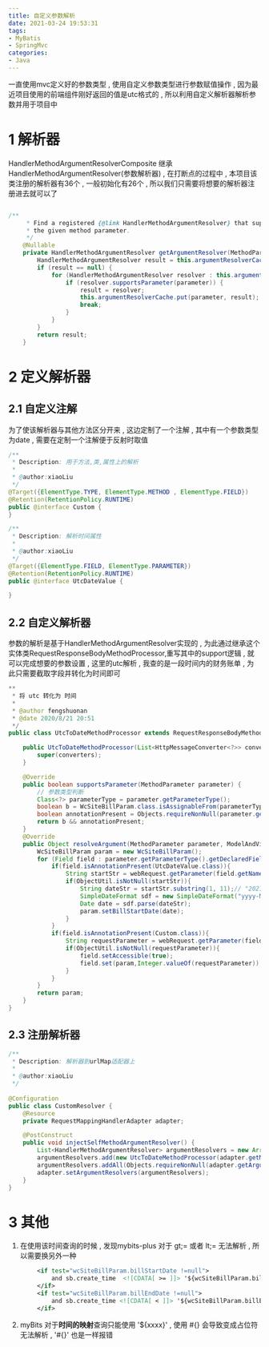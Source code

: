 ```yaml
---
title: 自定义参数解析
date: 2021-03-24 19:53:31
tags: 
- MyBatis
- SpringMvc
categories:
- Java
---
```


一直使用mvc定义好的参数类型 , 使用自定义参数类型进行参数赋值操作 , 因为最近项目使用的前端组件刚好返回的值是utc格式的 , 所以利用自定义解析器解析参数并用于项目中
<!--more-->


# 1 解析器

HandlerMethodArgumentResolverComposite 继承 HandlerMethodArgumentResolver(参数解析器) , 在打断点的过程中 , 本项目该类注册的解析器有36个 , 一般初始化有26个 , 所以我们只需要将想要的解析器注册进去就可以了

```java

/**
	 * Find a registered {@link HandlerMethodArgumentResolver} that supports
	 * the given method parameter.
	 */
	@Nullable
	private HandlerMethodArgumentResolver getArgumentResolver(MethodParameter parameter) {
		HandlerMethodArgumentResolver result = this.argumentResolverCache.get(parameter);
		if (result == null) {
			for (HandlerMethodArgumentResolver resolver : this.argumentResolvers) {
				if (resolver.supportsParameter(parameter)) {
					result = resolver;
					this.argumentResolverCache.put(parameter, result);
					break;
				}
			}
		}
		return result;
	}

```

# 2 定义解析器

## 2.1 自定义注解

为了使该解析器与其他方法区分开来 , 这边定制了一个注解 , 其中有一个参数类型为date , 需要在定制一个注解便于反射时取值

```java
/**
 * Description: 用于方法,类,属性上的解析
 *
 * @author:xiaoLiu
 */
@Target({ElementType.TYPE, ElementType.METHOD , ElementType.FIELD})
@Retention(RetentionPolicy.RUNTIME)
public @interface Custom {
}

/**
 * Description: 解析时间属性
 *
 * @author:xiaoLiu
 */
@Target({ElementType.FIELD, ElementType.PARAMETER})
@Retention(RetentionPolicy.RUNTIME)
public @interface UtcDateValue {

}

```
## 2.2 自定义解析器

参数的解析是基于HandlerMethodArgumentResolver实现的 , 为此通过继承这个实体类RequestResponseBodyMethodProcessor,重写其中的support逻辑 , 就可以完成想要的参数设置 , 这里的utc解析 , 我查的是一段时间内的财务账单 , 为此只需要截取字段并转化为时间即可

```java
**
 * 将 utc 转化为 时间
 *
 * @author fengshuonan
 * @date 2020/8/21 20:51
 */
public class UtcToDateMethodProcessor extends RequestResponseBodyMethodProcessor {

    public UtcToDateMethodProcessor(List<HttpMessageConverter<?>> converters) {
        super(converters);
    }

    @Override
    public boolean supportsParameter(MethodParameter parameter) {
        // 参数类型判断
        Class<?> parameterType = parameter.getParameterType();
        boolean b = WcSiteBillParam.class.isAssignableFrom(parameterType);
        boolean annotationPresent = Objects.requireNonNull(parameter.getMethod()).isAnnotationPresent(Custom.class);
        return b && annotationPresent;
    }
    @Override
    public Object resolveArgument(MethodParameter parameter, ModelAndViewContainer mavContainer, NativeWebRequest webRequest, WebDataBinderFactory binderFactory) throws Exception {
        WcSiteBillParam param = new WcSiteBillParam();
        for (Field field : parameter.getParameterType().getDeclaredFields()) {
            if(field.isAnnotationPresent(UtcDateValue.class)){
                String startStr = webRequest.getParameter(field.getName());
                if(ObjectUtil.isNotNull(startStr)){
                    String dateStr = startStr.substring(1, 11);// "2021-03-24T12:38:02.172Z"这是前端组件传递值的形式
                    SimpleDateFormat sdf = new SimpleDateFormat("yyyy-MM-dd");
                    Date date = sdf.parse(dateStr);
                    param.setBillStartDate(date);
                }
            }
            if(field.isAnnotationPresent(Custom.class)){
                String requestParameter = webRequest.getParameter(field.getName());
                if(ObjectUtil.isNotNull(requestParameter)){
                    field.setAccessible(true);
                    field.set(param,Integer.valueOf(requestParameter));
                }
            }
        }
        return param;
    }
}

```
## 2.3 注册解析器

```java
/**
 * Description: 解析器到urlMap适配器上
 *
 * @author:xiaoLiu
 */
 
@Configuration
public class CustomResolver {
    @Resource
    private RequestMappingHandlerAdapter adapter;

    @PostConstruct
    public void injectSelfMethodArgumentResolver() {
        List<HandlerMethodArgumentResolver> argumentResolvers = new ArrayList<>();
        argumentResolvers.add(new UtcToDateMethodProcessor(adapter.getMessageConverters()));
        argumentResolvers.addAll(Objects.requireNonNull(adapter.getArgumentResolvers()));
        adapter.setArgumentResolvers(argumentResolvers);
    }
}
````

# 3 其他

1. 在使用该时间查询的时候 , 发现mybits-plus 对于 gt;= 或者 lt;= 无法解析 , 所以需要换另外一种
```xml
		<if test="wcSiteBillParam.billStartDate !=null">
            and sb.create_time  <![CDATA[ >= ]]> '${wcSiteBillParam.billStartDate}'
        </if>
        <if test="wcSiteBillParam.billEndDate !=null">
            and sb.create_time <![CDATA[ < ]]> '${wcSiteBillParam.billEndDate}'
        </if>
```
2. myBits 对于**时间的映射**查询只能使用	'${xxxx}' , 使用 #{} 会导致变成占位符无法解析 , '#{}' 也是一样报错





